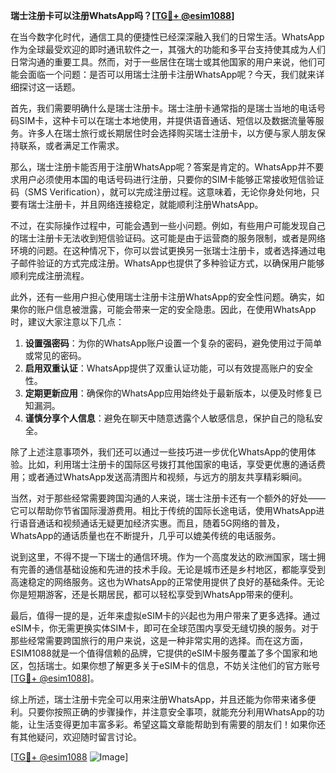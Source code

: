 **瑞士注册卡可以注册WhatsApp吗？[[TG💪+ @esim1088](https://t.me/s/esim1088)]**

在当今数字化时代，通信工具的便捷性已经深深融入我们的日常生活。WhatsApp作为全球最受欢迎的即时通讯软件之一，其强大的功能和多平台支持使其成为人们日常沟通的重要工具。然而，对于一些居住在瑞士或其他国家的用户来说，他们可能会面临一个问题：是否可以用瑞士注册卡注册WhatsApp呢？今天，我们就来详细探讨这一话题。

首先，我们需要明确什么是瑞士注册卡。瑞士注册卡通常指的是瑞士当地的电话号码SIM卡，这种卡可以在瑞士本地使用，并提供语音通话、短信以及数据流量等服务。许多人在瑞士旅行或长期居住时会选择购买瑞士注册卡，以方便与家人朋友保持联系，或者满足工作需求。

那么，瑞士注册卡能否用于注册WhatsApp呢？答案是肯定的。WhatsApp并不要求用户必须使用本国的电话号码进行注册，只要你的SIM卡能够正常接收短信验证码（SMS Verification），就可以完成注册过程。这意味着，无论你身处何地，只要有瑞士注册卡，并且网络连接稳定，就能顺利注册WhatsApp。

不过，在实际操作过程中，可能会遇到一些小问题。例如，有些用户可能发现自己的瑞士注册卡无法收到短信验证码。这可能是由于运营商的服务限制，或者是网络环境的问题。在这种情况下，你可以尝试更换另一张瑞士注册卡，或者选择通过电子邮件验证的方式完成注册。WhatsApp也提供了多种验证方式，以确保用户能够顺利完成注册流程。

此外，还有一些用户担心使用瑞士注册卡注册WhatsApp的安全性问题。确实，如果你的账户信息被泄露，可能会带来一定的安全隐患。因此，在使用WhatsApp时，建议大家注意以下几点：

1. **设置强密码**：为你的WhatsApp账户设置一个复杂的密码，避免使用过于简单或常见的密码。
2. **启用双重认证**：WhatsApp提供了双重认证功能，可以有效提高账户的安全性。
3. **定期更新应用**：确保你的WhatsApp应用始终处于最新版本，以便及时修复已知漏洞。
4. **谨慎分享个人信息**：避免在聊天中随意透露个人敏感信息，保护自己的隐私安全。

除了上述注意事项外，我们还可以通过一些技巧进一步优化WhatsApp的使用体验。比如，利用瑞士注册卡的国际区号拨打其他国家的电话，享受更优惠的通话费用；或者通过WhatsApp发送高清图片和视频，与远方的朋友共享精彩瞬间。

当然，对于那些经常需要跨国沟通的人来说，瑞士注册卡还有一个额外的好处——它可以帮助你节省国际漫游费用。相比于传统的国际长途电话，使用WhatsApp进行语音通话和视频通话无疑更加经济实惠。而且，随着5G网络的普及，WhatsApp的通话质量也在不断提升，几乎可以媲美传统的电话服务。

说到这里，不得不提一下瑞士的通信环境。作为一个高度发达的欧洲国家，瑞士拥有完善的通信基础设施和先进的技术手段。无论是城市还是乡村地区，都能享受到高速稳定的网络服务。这也为WhatsApp的正常使用提供了良好的基础条件。无论你是短期游客，还是长期居民，都可以轻松享受到WhatsApp带来的便利。

最后，值得一提的是，近年来虚拟eSIM卡的兴起也为用户带来了更多选择。通过eSIM卡，你无需更换实体SIM卡，即可在全球范围内享受无缝切换的服务。对于那些经常需要跨国旅行的用户来说，这是一种非常实用的选择。而在这方面，ESIM1088就是一个值得信赖的品牌，它提供的eSIM卡服务覆盖了多个国家和地区，包括瑞士。如果你想了解更多关于eSIM卡的信息，不妨关注他们的官方账号[[TG💪+ @esim1088](https://t.me/s/esim1088)]。

综上所述，瑞士注册卡完全可以用来注册WhatsApp，并且还能为你带来诸多便利。只要你按照正确的步骤操作，并注意安全事项，就能充分利用WhatsApp的功能，让生活变得更加丰富多彩。希望这篇文章能帮助到有需要的朋友们！如果你还有其他疑问，欢迎随时留言讨论。

[[TG💪+ @esim1088](https://t.me/s/esim1088) ![Image](https://i.postimg.cc/4NQfJmqS/Snipaste-2025-05-13-00-14-12.png)]